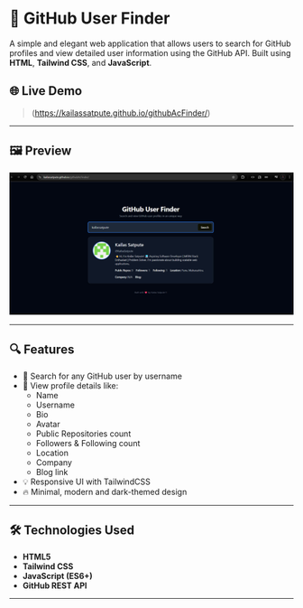 # 🚀 GitHub User Finder

A simple and elegant web application that allows users to search for GitHub profiles and view detailed user information using the GitHub API. Built using **HTML**, **Tailwind CSS**, and **JavaScript**.

## 🌐 Live Demo

> (https://kailassatpute.github.io/githubAcFinder/)

---

## 🖼️ Preview

![GitHub User Finder Screenshot](screenshot.png)

---

## 🔍 Features

- 🔎 Search for any GitHub user by username
- 👤 View profile details like:
  - Name
  - Username
  - Bio
  - Avatar
  - Public Repositories count
  - Followers & Following count
  - Location
  - Company
  - Blog link
- 💡 Responsive UI with TailwindCSS
- 🔥 Minimal, modern and dark-themed design

---

## 🛠️ Technologies Used

- **HTML5**
- **Tailwind CSS**
- **JavaScript (ES6+)**
- **GitHub REST API**

---
